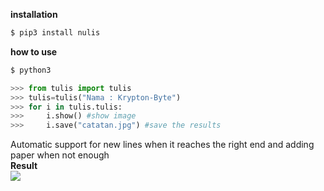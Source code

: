 <b> installation</b>
```bash
$ pip3 install nulis
```
<b> how to use</b>
```bash
$ python3
```
```python
>>> from tulis import tulis
>>> tulis=tulis("Nama : Krypton-Byte")
>>> for i in tulis.tulis:
>>>     i.show() #show image
>>>     i.save("catatan.jpg") #save the results
```
Automatic support for new lines when it reaches the right end and adding paper when not enough<br>
<b>Result</b><br>
<img src="catatan.jpg">
